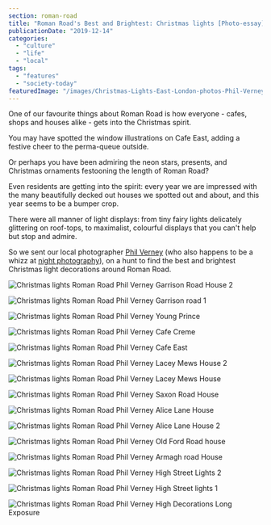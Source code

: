 ```yaml
---
section: roman-road
title: "Roman Road's Best and Brightest: Christmas lights [Photo-essay]"
publicationDate: "2019-12-14"
categories: 
  - "culture"
  - "life"
  - "local"
tags: 
  - "features"
  - "society-today"
featuredImage: "/images/Christmas-Lights-East-London-photos-Phil-Verney-9.jpg"
---
```


One of our favourite things about Roman Road is how everyone - cafes, shops and houses alike - gets into the Christmas spirit.

You may have spotted the window illustrations on Cafe East, adding a festive cheer to the perma-queue outside.

Or perhaps you have been admiring the neon stars, presents, and Christmas ornaments festooning the length of Roman Road?

Even residents are getting into the spirit: every year we are impressed with the many beautifully decked out houses we spotted out and about, and this year seems to be a bumper crop.

There were all manner of light displays: from tiny fairy lights delicately glittering on roof-tops, to maximalist, colourful displays that you can't help but stop and admire.

So we sent our local photographer [Phil Verney](https://romanroadlondon.com/?s=phil+verney) (who also happens to be a whizz at [night photography](https://romanroadlondon.com/e3-night-sky-phil-verney/)), on a hunt to find the best and brightest Christmas light decorations around Roman Road.

  

![Christmas lights Roman Road Phil Verney Garrison Road House 2](/images/Christmas-Lights-East-London-photos-Phil-Verney-15-1024x819.jpg)

![Christmas lights Roman Road Phil Verney Garrison road 1](/images/Christmas-Lights-East-London-photos-Phil-Verney-14-1024x723.jpg)

![Christmas lights Roman Road Phil Verney Young Prince](/images/Christmas-Lights-East-London-photos-Phil-Verney-13-1024x753.jpg)

![Christmas lights Roman Road Phil Verney Cafe Creme](/images/Christmas-Lights-East-London-photos-Phil-Verney-12-1024x771.jpg)

![Christmas lights Roman Road Phil Verney Cafe East](/images/Christmas-Lights-East-London-photos-Phil-Verney-11.jpg)

![Christmas lights Roman Road Phil Verney Lacey Mews House 2](/images/Christmas-Lights-East-London-photos-Phil-Verney-10-1024x752.jpg)

![Christmas lights Roman Road Phil Verney Lacey Mews House](/images/Christmas-Lights-East-London-photos-Phil-Verney-9-1024x666.jpg)

![Christmas lights Roman Road Phil Verney Saxon Road House](/images/Christmas-Lights-East-London-photos-Phil-Verney-8.jpg)

![Christmas lights Roman Road Phil Verney Alice Lane House](/images/Christmas-Lights-East-London-photos-Phil-Verney-7-1024x796.jpg)

![Christmas lights Roman Road Phil Verney Alice Lane House 2](/images/Christmas-Lights-East-London-photos-Phil-Verney-6.jpg)

![Christmas lights Roman Road Phil Verney Old Ford Road house](/images/Christmas-Lights-East-London-photos-Phil-Verney-5.jpg)

![Christmas lights Roman Road Phil Verney Armagh road House](/images/Christmas-Lights-East-London-photos-Phil-Verney-4-1024x815.jpg)

![Christmas lights Roman Road Phil Verney High Street Lights 2](/images/Christmas-Lights-East-London-photos-Phil-Verney-3-1024x881.jpg)

![Christmas lights Roman Road Phil Verney High Street lights 1](/images/Christmas-Lights-East-London-photos-Phil-Verney-2-1024x763.jpg)

![Christmas lights Roman Road Phil Verney High Decorations Long Exposure](/images/Christmas-Lights-East-London-photos-Phil-Verney-1-1024x788.jpg)
